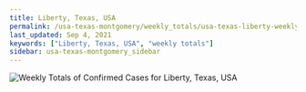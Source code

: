 ```yaml
---
title: Liberty, Texas, USA
permalink: /usa-texas-montgomery/weekly_totals/usa-texas-liberty-weekly_totals.html
last_updated: Sep 4, 2021
keywords: ["Liberty, Texas, USA", "weekly totals"]
sidebar: usa-texas-montgomery_sidebar
---
```


![Weekly Totals of Confirmed Cases for Liberty, Texas, USA](/covid_tracker/images/graphs/usa-texas-liberty-weekly_totals_graph.png)
